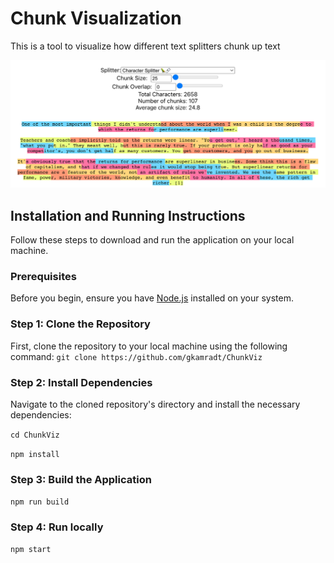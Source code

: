 # Chunk Visualization

This is a tool to visualize how different text splitters chunk up text

![ChunkViz Preview](public/ChunkVizPreview.png)

## Installation and Running Instructions

Follow these steps to download and run the application on your local machine.

### Prerequisites

Before you begin, ensure you have [Node.js](https://nodejs.org/) installed on your system.

### Step 1: Clone the Repository

First, clone the repository to your local machine using the following command:
`git clone https://github.com/gkamradt/ChunkViz`

### Step 2: Install Dependencies

Navigate to the cloned repository's directory and install the necessary dependencies:

`cd ChunkViz`

`npm install`


### Step 3: Build the Application

`npm run build`

### Step 4: Run locally

`npm start`

